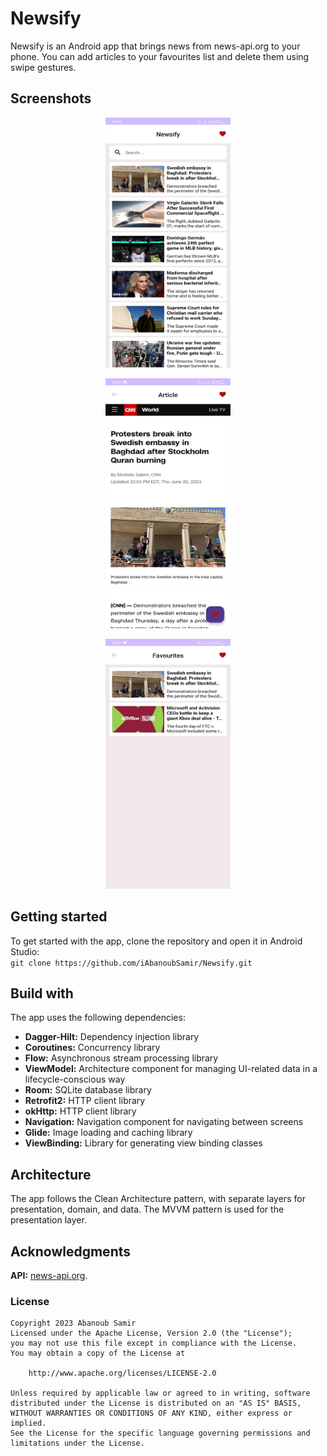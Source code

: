 # Newsify
Newsify is an Android app that brings news from news-api.org to your phone. You can add articles to your favourites list and delete them using swipe gestures.

## Screenshots
<p align="center"><img src="/screenshots/screenshot1.jpg" alt="Screenshot 1" width="200" height="400" /></p>
<p align="center"><img src="/screenshots/screenshot2.jpg" alt="Screenshot 2" width="200" height="400" /></p>
<p align="center"><img src="/screenshots/screenshot3.jpg" alt="Screenshot 3" width="200" height="400" /></p>

## Getting started
To get started with the app, clone the repository and open it in Android Studio:
<br>
`git clone https://github.com/iAbanoubSamir/Newsify.git`

## Build with
The app uses the following dependencies:
- **Dagger-Hilt:** Dependency injection library
- **Coroutines:** Concurrency library
- **Flow:** Asynchronous stream processing library
- **ViewModel:** Architecture component for managing UI-related data in a lifecycle-conscious way
- **Room:** SQLite database library
- **Retrofit2:** HTTP client library
- **okHttp:** HTTP client library
- **Navigation:** Navigation component for navigating between screens
- **Glide:** Image loading and caching library
- **ViewBinding:** Library for generating view binding classes

## Architecture
The app follows the Clean Architecture pattern, with separate layers for presentation, domain, and data. The MVVM pattern is used for the presentation layer.

## Acknowledgments
**API:** [news-api.org](news-api.org).

### License
<pre><code>Copyright 2023 Abanoub Samir
Licensed under the Apache License, Version 2.0 (the "License");
you may not use this file except in compliance with the License.
You may obtain a copy of the License at

    http://www.apache.org/licenses/LICENSE-2.0

Unless required by applicable law or agreed to in writing, software
distributed under the License is distributed on an "AS IS" BASIS,
WITHOUT WARRANTIES OR CONDITIONS OF ANY KIND, either express or implied.
See the License for the specific language governing permissions and
limitations under the License.</code></pre>
